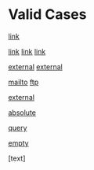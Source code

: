 # Valid Cases

<!-- ✓ GOOD: Fragment only -->

[link](#fragment)

<!-- ✓ GOOD: Different file -->

[link](./other.md#fragment)
[link](../other.md#fragment)
[link](/path/to/other.md#fragment)

<!-- ✓ GOOD: External links -->

[external](https://example.com)
[external](http://example.com/path#fragment)

<!-- ✓ GOOD: Other protocols -->

[mailto](mailto:test@example.com)
[ftp](ftp://example.com/file.txt)

<!-- ✓ GOOD: Protocol-relative -->

[external](//example.com)

<!-- ✓ GOOD: Absolute paths to different files -->

[absolute](/different/file.md)

<!-- ✓ GOOD: Query parameters only -->

[query](?param=value)

<!-- ✓ GOOD: Empty link -->

[empty]()

<!-- ✓ GOOD: No URL -->

[text]